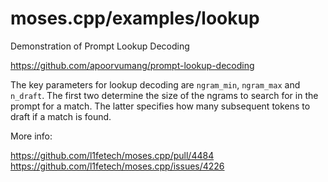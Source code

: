 # moses.cpp/examples/lookup

Demonstration of Prompt Lookup Decoding

https://github.com/apoorvumang/prompt-lookup-decoding

The key parameters for lookup decoding are `ngram_min`, `ngram_max` and `n_draft`. The first two determine the size of the ngrams to search for in the prompt for a match. The latter specifies how many subsequent tokens to draft if a match is found.

More info:

https://github.com/l1fetech/moses.cpp/pull/4484
https://github.com/l1fetech/moses.cpp/issues/4226

